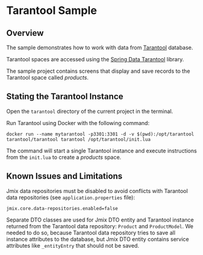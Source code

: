 # Tarantool Sample

## Overview

The sample demonstrates how to work with data from [Tarantool](https://www.tarantool.io) database. 

Tarantool spaces are accessed using the [Spring Data Tarantool](https://github.com/tarantool/cartridge-springdata) library.

The sample project contains screens that display and save records to the Tarantool space called *products*.

## Stating the Tarantool Instance

Open the `tarantool` directory of the current project in the terminal.

Run Tarantool using Docker with the following command:

 ```
docker run --name mytarantool -p3301:3301 -d -v $(pwd):/opt/tarantool tarantool/tarantool tarantool /opt/tarantool/init.lua
 ```

The command will start a single Tarantool instance and execute instructions from the `init.lua` to create a *products* space.

## Known Issues and Limitations

Jmix data repositories must be disabled to avoid conflicts with Tarantool data repositories (see `application.properties` file):

```properties
jmix.core.data-repositories.enabled=false
```

Separate DTO classes are used for Jmix DTO entity and Tarantool instance returned from the Tarantool data repository: `Product` and `ProductModel`. We needed to do so, because Tarantool data repository tries to save all instance attributes to the database, but Jmix DTO entity contains service attributes like `_entityEntry` that should not be saved.